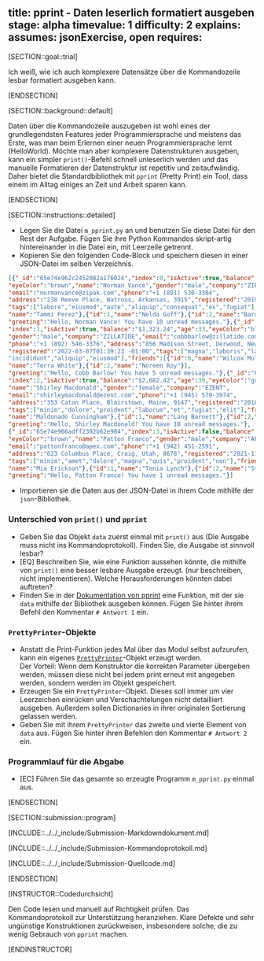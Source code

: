 title: pprint - Daten leserlich formatiert ausgeben
stage: alpha
timevalue: 1
difficulty: 2
explains:
assumes: jsonExercise, open
requires:
---
[SECTION::goal::trial]

Ich weiß, wie ich auch komplexere Datensätze über die Kommandozeile lesbar formatiert ausgeben kann.

[ENDSECTION]

[SECTION::background::default]

Daten über die Kommandozeile auszugeben ist wohl eines der grundlegendsten Features jeder Programmiersprache und
meistens das Erste, was man beim Erlernen einer neuen Programmiersprache lernt (HelloWorld). Möchte man aber komplexere
Datenstrukturen ausgeben, kann ein simpler `print()`-Befehl schnell unleserlich werden und das manuelle Formatieren der
Datenstruktur ist repetitiv und zeitaufwändig. Daher bietet die Standardbibliothek mit `pprint` (Pretty Print) ein Tool,
dass einem im Alltag einiges an Zeit und Arbeit sparen kann.

[ENDSECTION]

[SECTION::instructions::detailed]

- Legen Sie die Datei `m_pprint.py` an und benutzen Sie diese Datei für den Rest der Aufgabe. Fügen Sie ihre Python
  Kommandos skript-artig hintereinander in die Datei ein, mit Leerzeile getrennt.
- Kopieren Sie den folgenden Code-Block und speichern diesen in einer JSON-Datei im selben Verzeichnis.  
```json
[{"_id":"65e74e962c2452082a176024","index":0,"isActive":true,"balance":"$2,168.47","age":39,
"eyeColor":"brown","name":"Norman Vance","gender":"male","company":"ZIPAK",
"email":"normanvance@zipak.com","phone":"+1 (891) 530-3304",
"address":"238 Reeve Place, Watrous, Arkansas, 3915","registered":"2019-04-23T07:42:46 -02:00",
"tags":["labore","eiusmod","aute","aliquip","consequat","ex","fugiat"],"friends":[{"id":0,
"name":"Tammi Perez"},{"id":1,"name":"Nelda Goff"},{"id":2,"name":"Barron Finley"}],
"greeting":"Hello, Norman Vance! You have 10 unread messages."},{"_id":"65e74e9636fdff0de2faed64",
"index":1,"isActive":true,"balance":"$1,323.24","age":33,"eyeColor":"blue","name":"Cobb Barlow",
"gender":"male","company":"ZILLATIDE","email":"cobbbarlow@zillatide.com",
"phone":"+1 (892) 546-3376","address":"856 Madison Street, Derwood, New Mexico, 2317",
"registered":"2022-03-07T01:39:23 -01:00","tags":["magna","laboris","laboris","adipisicing",
"incididunt","aliquip","eiusmod"],"friends":[{"id":0,"name":"Wilcox Mullen"},{"id":1,
"name":"Terra White"},{"id":2,"name":"Noreen Roy"}],
"greeting":"Hello, Cobb Barlow! You have 5 unread messages."},{"_id":"65e74e966ea5e7b146b66295",
"index":2,"isActive":true,"balance":"$2,682.42","age":39,"eyeColor":"green",
"name":"Shirley Macdonald","gender":"female","company":"EZENT",
"email":"shirleymacdonald@ezent.com","phone":"+1 (945) 579-3974",
"address":"353 Caton Place, Blairstown, Maine, 9147","registered":"2018-03-24T06:40:20 -01:00",
"tags":["minim","dolore","proident","laborum","et","fugiat","elit"],"friends":[{"id":0,
"name":"Maldonado Cunningham"},{"id":1,"name":"Lang Barnett"},{"id":2,"name":"Ortiz Clayton"}],
"greeting":"Hello, Shirley Macdonald! You have 10 unread messages."},
{"_id":"65e74e966adff2382b62e984","index":3,"isActive":false,"balance":"$3,637.89","age":38,
"eyeColor":"brown","name":"Patton Franco","gender":"male","company":"APEX",
"email":"pattonfranco@apex.com","phone":"+1 (942) 451-2591",
"address":"623 Columbus Place, Craig, Utah, 8678","registered":"2021-11-12T04:22:53 -01:00",
"tags":["minim","amet","dolore","magna","quis","proident","non"],"friends":[{"id":0,
"name":"Mia Erickson"},{"id":1,"name":"Tonia Lynch"},{"id":2,"name":"Stephenson Maynard"}],
"greeting":"Hello, Patton Franco! You have 1 unread messages."}]
```  
- Importieren sie die Daten aus der JSON-Datei in ihrem Code mithilfe der `json`-Bibliothek.

### Unterschied von `print()` und `pprint`

- Geben Sie das Objekt `data` zuerst einmal mit `print()` aus (Die Ausgabe muss nicht ins Kommandoprotokoll). Finden
  Sie, die Ausgabe ist sinnvoll lesbar?
- [EQ] Beschreiben Sie, wie eine Funktion aussehen könnte, die mithilfe von `print()` eine besser lesbare Ausgabe
  erzeugt. (nur beschreiben, nicht implementieren). Welche Herausforderungen könnten dabei auftreten?
- Finden Sie in der [Dokumentation von pprint](https://docs.python.org/3/library/pprint.html) eine Funktion, mit der sie
  `data` mithilfe der Bibliothek ausgeben können. Fügen Sie hinter ihrem Befehl den Kommentar `# Antwort 1` ein.

### `PrettyPrinter`-Objekte

- Anstatt die Print-Funktion jedes Mal über das Modul selbst aufzurufen, kann ein eigenes
  [`PrettyPrinter`](https://docs.python.org/3/library/pprint.html#prettyprinter-objects)-Objekt erzeugt werden.  
  Der Vorteil: Wenn dem Konstruktor die korrekten Parameter übergeben werden, müssen diese nicht bei jedem print erneut
  mit angegeben werden, sondern werden im Objekt gespeichert.
- Erzeugen Sie ein `PrettyPrinter`-Objekt. Dieses soll immer um vier Leerzeichen einrücken und Verschachtelungen nicht
  detailliert ausgeben. Außerdem sollen Dictionaries in ihrer originalen Sortierung gelassen werden.
- Geben Sie mit ihrem `PrettyPrinter` das zweite und vierte Element von `data` aus. Fügen Sie hinter ihren Befehlen den
  Kommentar `# Antwort 2` ein.

### Programmlauf für die Abgabe

- [EC] Führen Sie das gesamte so erzeugte Programm `m_pprint.py` einmal aus.

[ENDSECTION]

[SECTION::submission::program]

[INCLUDE::../../_include/Submission-Markdowndokument.md]

[INCLUDE::../../_include/Submission-Kommandoprotokoll.md]

[INCLUDE::../../_include/Submission-Quellcode.md]

[ENDSECTION]

[INSTRUCTOR::Codedurchsicht]

Den Code lesen und manuell auf Richtigkeit prüfen.
Das Kommandoprotokoll zur Unterstützung heranziehen.
Klare Defekte und sehr ungünstige Konstruktionen zurückweisen,
insbesondere solche, die zu wenig Gebrauch von `pprint` machen.

[ENDINSTRUCTOR]

